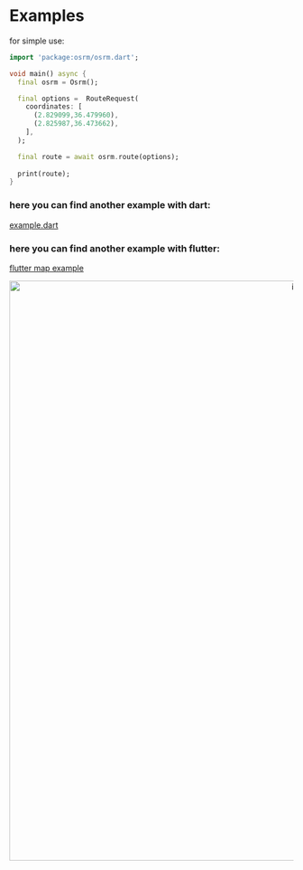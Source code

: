 # Examples
for simple use:
```dart
import 'package:osrm/osrm.dart';

void main() async {
  final osrm = Osrm();

  final options =  RouteRequest(
    coordinates: [
      (2.829099,36.479960),
      (2.825987,36.473662),
    ],
  );

  final route = await osrm.route(options);
  
  print(route);
}
```

### here you can find another example with dart:
[example.dart](https://github.com/physia/kflutter/blob/main/osrm/example/osrm_dart_example/osrm_dart_example.dart)

### here you can find another example with flutter:
[flutter map example](https://github.com/physia/kflutter/tree/main/osrm/example/osrm_flutter_map_example)
<p align="center">
  <img width="1026" alt="image" src="https://github.com/edumeet/edumeet-ansible/assets/22839194/9b092913-ddb3-4ded-b35e-ffdf51bba5ea">
</p>
